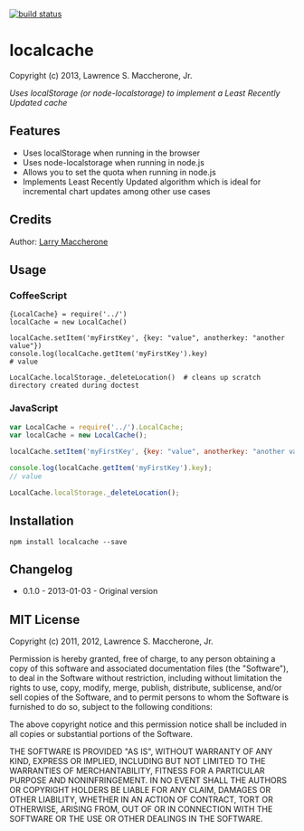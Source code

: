 [![build status](https://secure.travis-ci.org/lmaccherone/localcache.png)](http://travis-ci.org/lmaccherone/localcache)
# localcache #

Copyright (c) 2013, Lawrence S. Maccherone, Jr.

_Uses localStorage (or node-localstorage) to implement a Least Recently Updated cache_

## Features ##
* Uses localStorage when running in the browser
* Uses node-localstorage when running in node.js
* Allows you to set the quota when running in node.js
* Implements Least Recently Updated algorithm which is ideal for incremental chart updates among other use cases

## Credits ##

Author: [Larry Maccherone](http://maccherone.com)

## Usage ##

### CoffeeScript ###

    {LocalCache} = require('../')
    localCache = new LocalCache()

    localCache.setItem('myFirstKey', {key: "value", anotherkey: "another value"})
    console.log(localCache.getItem('myFirstKey').key)
    # value
    
    LocalCache.localStorage._deleteLocation()  # cleans up scratch directory created during doctest

### JavaScript ###

```JavaScript   
var LocalCache = require('../').LocalCache;
var localCache = new LocalCache();

localCache.setItem('myFirstKey', {key: "value", anotherkey: "another value"});

console.log(localCache.getItem('myFirstKey').key);
// value

LocalCache.localStorage._deleteLocation();
```

## Installation ##

`npm install localcache --save`

## Changelog ##

* 0.1.0 - 2013-01-03 - Original version

## MIT License ##

Copyright (c) 2011, 2012, Lawrence S. Maccherone, Jr.

Permission is hereby granted, free of charge, to any person obtaining a copy of this software and associated 
documentation files (the "Software"), to deal in the Software without restriction, including without limitation 
the rights to use, copy, modify, merge, publish, distribute, sublicense, and/or sell copies of the Software, and 
to permit persons to whom the Software is furnished to do so, subject to the following conditions:

The above copyright notice and this permission notice shall be included in all copies or substantial portions of the Software.

THE SOFTWARE IS PROVIDED "AS IS", WITHOUT WARRANTY OF ANY KIND, EXPRESS OR IMPLIED, INCLUDING BUT NOT LIMITED 
TO THE WARRANTIES OF MERCHANTABILITY, FITNESS FOR A PARTICULAR PURPOSE AND NONINFRINGEMENT. IN NO EVENT SHALL 
THE AUTHORS OR COPYRIGHT HOLDERS BE LIABLE FOR ANY CLAIM, DAMAGES OR OTHER LIABILITY, WHETHER IN AN ACTION OF 
CONTRACT, TORT OR OTHERWISE, ARISING FROM, OUT OF OR IN CONNECTION WITH THE SOFTWARE OR THE USE OR OTHER DEALINGS 
IN THE SOFTWARE.